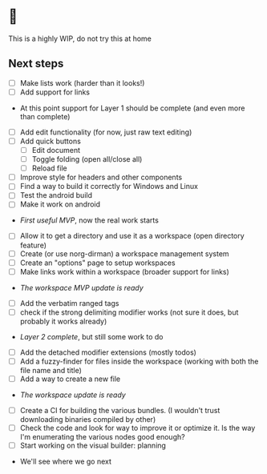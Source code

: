# 🤫
This is a highly WIP, do not try this at home

## Next steps
- [ ] Make lists work (harder than it looks!)
- [ ] Add support for links
- At this point support for Layer 1 should be complete (and even more than complete)
- [ ] Add edit functionality (for now, just raw text editing)
- [ ] Add quick buttons
  - [ ] Edit document
  - [ ] Toggle folding (open all/close all)
  - [ ] Reload file
- [ ] Improve style for headers and other components
- [ ] Find a way to build it correctly for Windows and Linux
- [ ] Test the android build
- [ ] Make it work on android
- *First useful MVP*, now the real work starts
- [ ] Allow it to get a directory and use it as a workspace (open directory feature)
- [ ] Create (or use norg-dirman) a workspace management system
- [ ] Create an "options" page to setup workspaces
- [ ] Make links work within a workspace (broader support for links)
- *The workspace MVP update is ready*
- [ ] Add the verbatim ranged tags
- [ ] check if the strong delimiting modifier works (not sure it does, but probably it works already)
- *Layer 2 complete*, but still some work to do
- [ ] Add the detached modifier extensions (mostly todos)
- [ ] Add a fuzzy-finder for files inside the workspace (working with both the file name and title)
- [ ] Add a way to create a new file
- *The workspace update is ready*
- [ ] Create a CI for building the various bundles. (I wouldn't trust downloading binaries compiled by other)
- [ ] Check the code and look for way to improve it or optimize it. Is the way I'm enumerating the various nodes good enough?
- [ ] Start working on the visual builder: planning
- We'll see where we go next
